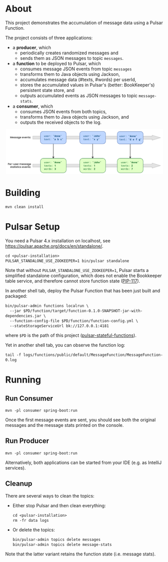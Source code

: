 # About
This project demonstrates the accumulation of message data using a Pulsar Function.

The project consists of three applications:
* a **producer**, which
    * periodically creates randomized messages and
    * sends them as JSON messages to topic `messages`.
* a **function** to be deployed to Pulsar, which
    * consumes message JSON events from topic `messages`
    * transforms them to Java objects using Jackson,
    * accumulates message data (#texts, #words) per userId,
    * stores the accumulated values in Pulsar's (better: BookKeeper's) persistent state store, and
    * outputs accumulated events as JSON messages to topic `message-stats`.
* a **consumer**, which
    * consumes JSON events from both topics,
    * transforms them to Java objects using Jackson, and
    * outputs the received objects to the log.

![Accumulate totals from message events](pulsar-stateful-function.png)

# Building
```shell
mvn clean install
```

# Pulsar Setup
You need a Pulsar 4.x installation on localhost, see https://pulsar.apache.org/docs/en/standalone/.

```shell
cd <pulsar-installation>
PULSAR_STANDALONE_USE_ZOOKEEPER=1 bin/pulsar standalone
```
Note that without `PULSAR_STANDALONE_USE_ZOOKEEPER=1`, Pulsar starts a simplified standalone configuration,
which does not enable the Bookkeeper table service, and therefore cannot store function state
([PIP-117](https://github.com/apache/pulsar/issues/13302)).

In another shell tab, deploy the Pulsar Function that has been just built and packaged:
```shell
bin/pulsar-admin functions localrun \
  --jar $PD/function/target/function-0.1.0-SNAPSHOT-jar-with-dependencies.jar \
  --function-config-file $PD/function/function-config.yml \
  --stateStorageServiceUrl bk://127.0.0.1:4181
```
where `$PD` is the path of this project ([pulsar-stateful-functions](.)).

Yet in another shell tab, you can observe the function log:
```shell
tail -f logs/functions/public/default/MessageFunction/MessageFunction-0.log
```

# Running
## Run Consumer
```shell
mvn -pl consumer spring-boot:run
```
Once the first message events are sent, you should see both the original messages and the message stats printed on the console.

## Run Producer
```shell
mvn -pl consumer spring-boot:run
```
Alternatively, both applications can be started from your IDE (e.g. as IntelliJ services).

## Cleanup
There are several ways to clean the topics:
* Either stop Pulsar and then clean everything:
  ```shell
  cd <pulsar-installation>
  rm -fr data logs
  ```
* Or delete the topics:
  ```shell
  bin/pulsar-admin topics delete messages
  bin/pulsar-admin topics delete message-stats
  ```
Note that the latter variant retains the function state (i.e. message stats). 